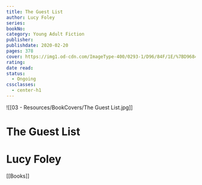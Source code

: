```yaml
---
title: The Guest List
author: Lucy Foley
series: 
bookNo: 
category: Young Adult Fiction
publisher: 
publishdate: 2020-02-20
pages: 378
cover: https://img1.od-cdn.com/ImageType-400/0293-1/D96/84F/1E/%7BD9684F1E-4DDE-48A8-AF26-514500383AB2%7DImg400.jpg
rating: 
date read: 
status:
  - Ongoing
cssclasses:
  - center-h1
---
```

![[03 - Resources/BookCovers/The Guest List.jpg]]
# The Guest List
# Lucy Foley







[[Books]]